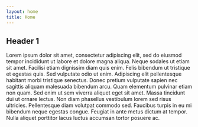 ```yaml
---
layout: home
title: Home
---
```


## Header 1
Lorem ipsum dolor sit amet, consectetur adipiscing elit, sed do eiusmod tempor incididunt ut labore et dolore magna aliqua. Neque sodales ut etiam sit amet. Facilisi etiam dignissim diam quis enim. Felis bibendum ut tristique et egestas quis. Sed vulputate odio ut enim. Adipiscing elit pellentesque habitant morbi tristique senectus. Donec pretium vulputate sapien nec sagittis aliquam malesuada bibendum arcu. Quam elementum pulvinar etiam non quam. Sed enim ut sem viverra aliquet eget sit amet. Massa tincidunt dui ut ornare lectus. Non diam phasellus vestibulum lorem sed risus ultricies. Pellentesque diam volutpat commodo sed. Faucibus turpis in eu mi bibendum neque egestas congue. Feugiat in ante metus dictum at tempor. Nulla aliquet porttitor lacus luctus accumsan tortor posuere ac.

